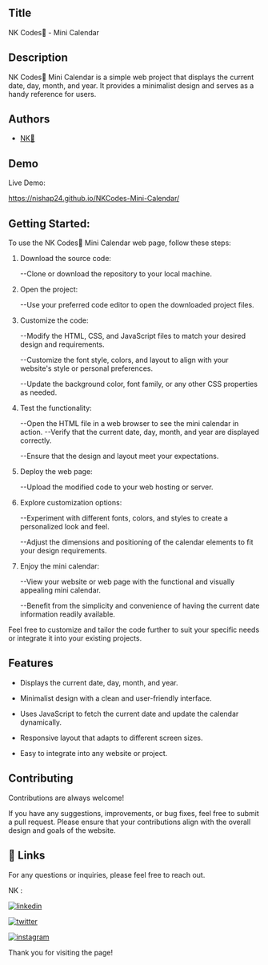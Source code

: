 
## Title

NK Codes💛 - Mini Calendar
## Description 

NK Codes💛 Mini Calendar is a simple web project that displays the current date, day, month, and year. It provides a minimalist design and serves as a handy reference for users.


## Authors

- [NK💛](https://www.github.com/nishap24) 


## Demo

Live Demo:

 https://nishap24.github.io/NKCodes-Mini-Calendar/ 
## Getting Started:

To use the NK Codes💛 Mini Calendar web page, follow these steps:

1. Download the source code:
   
    --Clone or download the repository to your local machine.

2. Open the project:
   
    --Use your preferred code editor to open the downloaded project files.

3. Customize the code:
   
    --Modify the HTML, CSS, and JavaScript files to match your desired design and requirements.
   
    --Customize the font style, colors, and layout to align with your website's style or personal preferences.
   
    --Update the background color, font family, or any other CSS properties as needed.

4. Test the functionality:
   
    --Open the HTML file in a web browser to see the mini calendar in action.
    --Verify that the current date, day, month, and year are displayed correctly.
   
    --Ensure that the design and layout meet your expectations.

5. Deploy the web page:
   
    --Upload the modified code to your web hosting or server.

6. Explore customization options:
   
    --Experiment with different fonts, colors, and styles to create a personalized look and feel.
   
    --Adjust the dimensions and positioning of the calendar elements to fit your design requirements.

7. Enjoy the mini calendar:
   
    --View your website or web page with the functional and visually appealing mini calendar.
   
    --Benefit from the simplicity and convenience of having the current date information readily available.

Feel free to customize and tailor the code further to suit your specific needs or integrate it into your existing projects.
## Features

- Displays the current date, day, month, and year.

- Minimalist design with a clean and user-friendly interface.

- Uses JavaScript to fetch the current date and update the calendar dynamically.

- Responsive layout that adapts to different screen sizes.

- Easy to integrate into any website or project.
## Contributing

Contributions are always welcome!

If you have any suggestions, improvements, or bug fixes, feel free to submit a pull request. Please ensure that your contributions align with the overall design and goals of the website. 


## 🔗 Links

For any questions or inquiries, please feel free to reach out. 

NK :

[![linkedin](https://img.shields.io/badge/linkedin-0A66C2?style=for-the-badge&logo=linkedin&logoColor=white)](https://www.linkedin.com/in/-nisha-p/)


[![twitter](https://img.shields.io/badge/twitter-1DA1F2?style=for-the-badge&logo=twitter&logoColor=white)](https://twitter.com/nishap24)

[![instagram](https://img.shields.io/badge/instagram-E4405F?style=for-the-badge&logo=instagram&logoColor=white)](https://instagram.com/_nisha_2407_)


Thank you for visiting the page!
